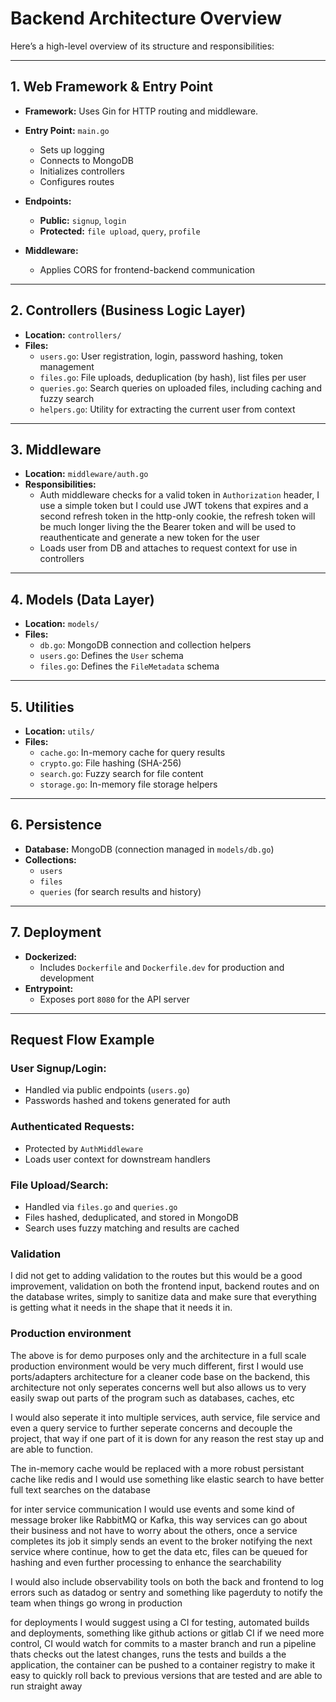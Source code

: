 # Backend Architecture Overview

Here’s a high-level overview of its structure and responsibilities:

---

## 1. Web Framework & Entry Point

- **Framework:** Uses Gin for HTTP routing and middleware.
- **Entry Point:** `main.go`
  - Sets up logging
  - Connects to MongoDB
  - Initializes controllers
  - Configures routes

- **Endpoints:**
  - **Public:** `signup`, `login`
  - **Protected:** `file upload`, `query`, `profile`

- **Middleware:**
  - Applies CORS for frontend-backend communication

---

## 2. Controllers (Business Logic Layer)

- **Location:** `controllers/`
- **Files:**
  - `users.go`: User registration, login, password hashing, token management
  - `files.go`: File uploads, deduplication (by hash), list files per user
  - `queries.go`: Search queries on uploaded files, including caching and fuzzy search
  - `helpers.go`: Utility for extracting the current user from context

---

## 3. Middleware

- **Location:** `middleware/auth.go`
- **Responsibilities:**
  - Auth middleware checks for a valid token in `Authorization` header, I use a simple token but I could use JWT tokens that expires and a second refresh token in the http-only cookie, the refresh token will be much longer living the the Bearer token and will be used to reauthenticate and generate a new token for the user
  - Loads user from DB and attaches to request context for use in controllers

---

## 4. Models (Data Layer)

- **Location:** `models/`
- **Files:**
  - `db.go`: MongoDB connection and collection helpers
  - `users.go`: Defines the `User` schema
  - `files.go`: Defines the `FileMetadata` schema

---

## 5. Utilities

- **Location:** `utils/`
- **Files:**
  - `cache.go`: In-memory cache for query results
  - `crypto.go`: File hashing (SHA-256)
  - `search.go`: Fuzzy search for file content
  - `storage.go`: In-memory file storage helpers

---

## 6. Persistence

- **Database:** MongoDB (connection managed in `models/db.go`)
- **Collections:**
  - `users`
  - `files`
  - `queries` (for search results and history)

---

## 7. Deployment

- **Dockerized:**
  - Includes `Dockerfile` and `Dockerfile.dev` for production and development
- **Entrypoint:**
  - Exposes port `8080` for the API server

---

## Request Flow Example

### User Signup/Login:
- Handled via public endpoints (`users.go`)
- Passwords hashed and tokens generated for auth

### Authenticated Requests:
- Protected by `AuthMiddleware`
- Loads user context for downstream handlers

### File Upload/Search:
- Handled via `files.go` and `queries.go`
- Files hashed, deduplicated, and stored in MongoDB
- Search uses fuzzy matching and results are cached

### Validation
I did not get to adding validation to the routes but this would be a good improvement, validation on both the frontend input, backend routes and on the database writes, simply to sanitize data and make sure that everything is getting what it needs in the shape that it needs it in.

### Production environment
The above is for demo purposes only and the architecture in a full scale production environment would be very much different, first I would use ports/adapters architecture for a cleaner code base on the backend, this architecture not only seperates concerns well but also allows us to very easily swap out parts of the program such as databases, caches, etc

I would also seperate it into multiple services, auth service, file service and even a query service to further seperate concerns and decouple the project, that way if one part of it is down for any reason the rest stay up and are able to function.

The in-memory cache would be replaced with a more robust persistant cache like redis and I would use something like elastic search to have better full text searches on the database

for inter service communication I would use events and some kind of message broker like RabbitMQ or Kafka, this way services can go about their business and not have to worry about the others, once a service completes its job it simply sends an event to the broker notifying the next service where continue, how to get the data etc, files can be queued for hashing and even further processing to enhance the searchability

I would also include observability tools on both the back and frontend to log errors such as datadog or sentry and something like pagerduty to notify the team when things go wrong in production

for deployments I would suggest using a CI for testing, automated builds and deployments, something like github actions or gitlab CI if we need more control, CI would watch for commits to a master branch and run a pipeline thats checks out the latest changes, runs the tests and builds a the application, the container can be pushed to a container registry to make it easy to quickly roll back to previous versions that are tested and are able to run straight away
